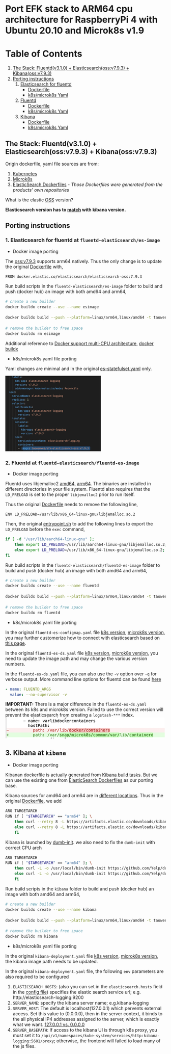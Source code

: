 # Port EFK stack to ARM64 cpu architecture for RaspberryPi 4 with Ubuntu 20.10 and Microk8s v1.9

# Table of Contents
1. [The Stack: Fluentd(v3.1.0) + Elasticsearch(oss:v7.9.3) + Kibana(oss:v7.9.3)](#stack)
2. [Porting instructions](#porting)
    1. [Elasticsearch for fluentd](#porting_es)
        - [Dockerfile](#porting_es_docker)
        - [k8s/microk8s Yaml](#porting_es_yaml)
    2. [Fluentd](#porting_fluentd)
        - [Dockerfile](#porting_fluentd_docker)
        - [k8s/microk8s Yaml](#porting_fluentd_yaml)
    3. [Kibana](#porting_kibana)
        - [Dockerfile](#porting_kibana_docker)
        - [k8s/microk8s Yaml](#porting_kibana_yaml)


## The Stack: Fluentd(v3.1.0) + Elasticsearch(oss:v7.9.3) + Kibana(oss:v7.9.3) <a name="stack"></a>
Origin dockerfile, yaml file sources are from: 
1. [Kubernetes](https://github.com/kubernetes/kubernetes/tree/master/cluster/addons/fluentd-elasticsearch)
2. [Microk8s](https://github.com/ubuntu/microk8s/tree/master/microk8s-resources/actions/fluentd)
3. [ElasticSearch Dockerfiles](https://github.com/elastic/dockerfiles) - _Those Dockerfiles were generated from the products' own repositories_

What is the elastic [OSS](https://www.elastic.co/what-is/open-x-pack) version? 

**Elasticsearch version has to [match](https://github.com/elastic/kibana#version-compatibility-with-elasticsearch) with kibana version.**


## Porting instructions <a name="porting"></a>

### 1. Elasticsearch for fluentd at `fluentd-elasticsearch/es-image` <a name="porting_es"></a>
- Docker image porting <a name="porting_es_docker"></a>

The [oss:v7.9.3](https://hub.docker.com/_/elasticsearch?tab=tags&page=1&ordering=last_updated) supports arm64 natively. Thus the only change is to update the original [Dockerfile](https://github.com/kubernetes/kubernetes/blob/master/cluster/addons/fluentd-elasticsearch/es-image/Dockerfile) with,
```docker
FROM docker.elastic.co/elasticsearch/elasticsearch-oss:7.9.3
```

Run build scripts in the `fluentd-elasticsearch/es-image` folder to build and push (docker hub) an image with both amd64 and arm64,
```bash
# create a new builder
docker buildx create --use --name esimage

docker buildx build --push --platform=linux/arm64,linux/amd64 -t taowenwei/efk-elasticsearch-oss:v7.9.3 .

# remove the builder to free space
docker buildx rm esimage
```

Additional reference to [Docker support multi-CPU architecture](https://docs.docker.com/docker-for-mac/multi-arch/), [docker buildx](https://docs.docker.com/docker-for-mac/multi-arch/)

- k8s/microk8s yaml file porting <a name="porting_es_yaml"></a>

Yaml changes are minimal and in the original [es-statefulset.yaml](https://github.com/kubernetes/kubernetes/blob/master/cluster/addons/fluentd-elasticsearch/es-statefulset.yaml) only. 

<img src="_images/es-statefulset.png" with="300" height="237"/>

### 2. Fluentd at `fluentd-elasticsearch/fluentd-es-image` <a name="porting_fluentd"></a>
- Docker image porting <a name="porting_fluentd_docker"></a>

Fluentd uses libjemalloc2 [amd64](https://debian.pkgs.org/10/debian-main-amd64/libjemalloc2_5.1.0-3_amd64.deb.html), [arm64](https://debian.pkgs.org/10/debian-main-arm64/libjemalloc2_5.1.0-3_arm64.deb.html). The binaries are installed in different directories in your file system. Fluentd also requires that the `LD_PRELOAD` is set to the proper `libjemalloc2` prior to run itself. 

Thus the original [Dockerfile](https://github.com/kubernetes/kubernetes/blob/master/cluster/addons/fluentd-elasticsearch/fluentd-es-image/Dockerfile) needs to remove the following line,
```docker
ENV LD_PRELOAD=/usr/lib/x86_64-linux-gnu/libjemalloc.so.2
```

Then, the original [entrypoint.sh](https://github.com/kubernetes/kubernetes/blob/master/cluster/addons/fluentd-elasticsearch/fluentd-es-image/entrypoint.sh) to add the following lines to export the `LD_PRELOAD` before the `exec` command,

```bash
if [ -d "/usr/lib/aarch64-linux-gnu" ];
    then export LD_PRELOAD=/usr/lib/aarch64-linux-gnu/libjemalloc.so.2;
    else export LD_PRELOAD=/usr/lib/x86_64-linux-gnu/libjemalloc.so.2;
fi
```

Run build scripts in the `fluentd-elasticsearch/fluentd-es-image` folder to build and push (docker hub) an image with both amd64 and arm64,
```bash
# create a new builder
docker buildx create --use --name fluentd

docker buildx build --push --platform=linux/arm64,linux/amd64 -t taowenwei/efk-fluentd:v3.1.0 .

# remove the builder to free space
docker buildx rm fluentd
```

- k8s/microk8s yaml file porting <a name="porting_fluentd_yaml"></a>

In the original `fluentd-es-configmap.yaml` file [k8s version](https://github.com/kubernetes/kubernetes/blob/master/cluster/addons/fluentd-elasticsearch/fluentd-es-configmap.yaml), [microk8s version](https://github.com/ubuntu/microk8s/blob/master/microk8s-resources/actions/fluentd/fluentd-es-configmap.yaml), you may further customerize how to connect with elasticsearch based on [this page](https://docs.fluentd.org/output/elasticsearch).

In the original `fluentd-es-ds.yaml` file [k8s version](https://github.com/kubernetes/kubernetes/blob/master/cluster/addons/fluentd-elasticsearch/fluentd-es-ds.yaml), [microk8s version](https://github.com/ubuntu/microk8s/blob/master/microk8s-resources/actions/fluentd/fluentd-es-ds.yaml), you need to update the image path and may change the various version numbers.

In the `fluentd-es-ds.yaml` file, you can also use the `-v` option over `-q` for verbose output. More command line options for fluentd can be found [here](https://docs.fluentd.org/deployment/command-line-option)
```yaml
- name: FLUENTD_ARGS
  value: --no-supervisor -v
```

**IMPORTANT:** There is a major difference in the `fluentd-es-ds.yaml` between its k8s and microk8s version. Failed to use the correct version will prevent the elasticsearch from creating a `logstash-***` index.
<img src="_images/fluentd_varlibdockercontainers.png" with="500" height="65"/>

## 3. Kibana at `kibana` <a name="porting_kibana"></a>
- Docker image porting <a name="porting_kibana_docker"></a>

Kibanan dockerfile is actually generated from [Kibana build tasks](https://github.com/elastic/kibana/tree/master/src/dev/build/tasks/os_packages/docker_generator). But we can use the existing one from [ElasticSearch Dockerfiles](https://github.com/elastic/dockerfiles) as our porting base.

Kibana sources for amd64 and arm64 are in [different locations](https://www.elastic.co/downloads/past-releases/kibana-oss-7-9-3). 
Thus in the original [Dockerfile](https://github.com/elastic/dockerfiles/blob/7.10/kibana/Dockerfile), we add

```bash
ARG TARGETARCH
RUN if [ "$TARGETARCH" == "arm64" ]; \
    then curl --retry 8 -L https://artifacts.elastic.co/downloads/kibana/kibana-oss-7.9.3-linux-aarch64.tar.gz -o /opt/kibana-7.9.3-linux.tar.gz; \
    else curl --retry 8 -L https://artifacts.elastic.co/downloads/kibana/kibana-oss-7.9.3-linux-x86_64.tar.gz -o /opt/kibana-7.9.3-linux.tar.gz; \
    fi
```

Kibana is launched by [dumb-init](https://github.com/Yelp/dumb-init/releases/tag/v1.2.2). we also need to fix the `dumb-init` with correct CPU arch
```bash
ARG TARGETARCH
RUN if [ "$TARGETARCH" == "arm64" ]; \
    then curl -L -o /usr/local/bin/dumb-init https://github.com/Yelp/dumb-init/releases/download/v1.2.2/dumb-init_1.2.2_aarch64; \
    else curl -L -o /usr/local/bin/dumb-init https://github.com/Yelp/dumb-init/releases/download/v1.2.2/dumb-init_1.2.2_amd64; \
    fi
```

Run build scripts in the `kibana` folder to build and push (docker hub) an image with both amd64 and arm64,
```bash
# create a new builder
docker buildx create --use --name kibana

docker buildx build --push --platform=linux/arm64,linux/amd64 -t taowenwei/efk-kibana-oss:v7.9.3 .

# remove the builder to free space
docker buildx rm kibana
```

- k8s/microk8s yaml file porting <a name="porting_kibana_yaml"></a>

In the original `kibana-deployment.yaml` file [k8s version](https://github.com/kubernetes/kubernetes/blob/master/cluster/addons/fluentd-elasticsearch/kibana-deployment.yaml), [microk8s version](https://github.com/ubuntu/microk8s/blob/master/microk8s-resources/actions/fluentd/kibana-deployment.yaml), the kibana image path needs to be updated.

In the original `kibana-deployment.yaml` file, the following `env` parameters are also required to be configured

1. `ELASTICSEARCH_HOSTS`: (also you can set in the `elasticsearch.hosts` field in the [config file](https://github.com/elastic/dockerfiles/blob/7.10/kibana/config/kibana.yml)) specifies the elastic search service url; e.g. http://elasticsearch-logging:9200
2. `SERVER_NAME`: specify the kibana server name; e.g.kibana-logging
3. `SERVER_HOST`: The default is localhost(127.0.0.1) which pervents external access. Set this value to (0.0.0.0), then in the server context, it binds to the all physical IP4 addresses assigned to the server, which is exactly what we want. [127.0.0.1 vs. 0.0.0.0](https://www.howtogeek.com/225487/what-is-the-difference-between-127.0.0.1-and-0.0.0.0/) 
4. `SERVER_BASEPATH`: If access to the kibana UI is through k8s proxy, you must set it to `/api/v1/namespaces/kube-system/services/http:kibana-logging:5601/proxy`; otherwise, the frontend will failed to load many of the js files. 